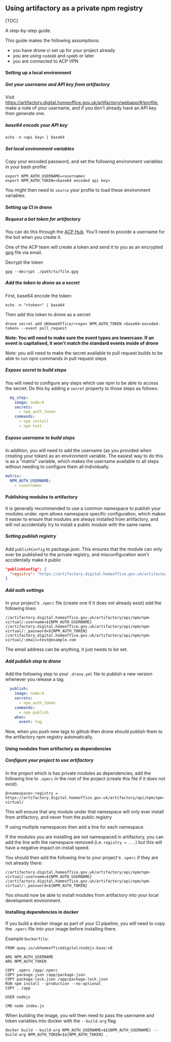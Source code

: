 ## Using artifactory as a private npm registry

[TOC]

A step-by-step guide.

This guide makes the following assumptions:

* you have drone ci set up for your project already
* you are using `node@8` and `npm@5` or later
* you are connected to ACP VPN

#### Setting up a local environment

##### Get your username and API key from artifactory

Visit https://artifactory.digital.homeoffice.gov.uk/artifactory/webapp/#/profile, make a note of your username, and if you don't already have an API key then generate one.

##### base64 encode your API key

```
echo -n <api key> | base64
```

##### Set local environment variables

Copy your encoded password, and set the following environment variables in your bash profile:

```
export NPM_AUTH_USERNAME=<username>
export NPM_AUTH_TOKEN=<base64 encoded api key>
```

You might then need to `source` your profile to load these environment variables.

#### Setting up CI in drone

##### Request a bot token for artifactory

You can do this through the [ACP Hub](https://hub.acp.homeoffice.gov.uk/help/support/requests/new/artifactory-bot). You'll need to provide a username for the bot when you create it.

One of the ACP team will create a token and send it to you as an encrypted gpg file via email.

Decrypt the token

```
gpg --decrypt ./path/to/file.gpg
```

##### Add the token to drone as a secret

First, base64 encode the token:

```
echo -n "<token>" | base64
```

Then add this token to drone as a secret:

```
drone secret add UKHomeOffice/<repo> NPM_AUTH_TOKEN <base64-encoded-token> --event pull_request
```

**Note: You will need to make sure the event types are lowercase. If an event is capitalised, it won't match the standard events inside of drone**

Note: you will need to make the secret available to pull request builds to be able to run npm commands in pull request steps

##### Expose secret to build steps

You will need to configure any steps which use npm to be able to access the secret. Do this by adding a `secret` property to those steps as follows:

```yaml
  my_step:
    image: node:8
    secrets:
      - npm_auth_token
    commands:
      - npm install
      - npm test
```

##### Expose username to build steps

In addition, you will need to add the username (as you provided when creating your token) as an environment variable. The easiest way to do this is as a "matrix" variable, which makes the username available to all steps without needing to configure them all individually.

```yaml
matrix:
  NPM_AUTH_USERNAME:
    - <username>
```

#### Publishing modules to artifactory

It is generally recommended to use a common namespace to publish your modules under. npm allows namespace specific configuration, which makes it easier to ensure that modules are always installed from artifactory, and will not accidentally try to install a public module with the same name.

##### Setting publish registry

Add `publishConfig` to package.json. This ensures that the module can only ever be published to the private registry, and misconfiguration won't accidentally make it public

```json
"publishConfig": {
  "registry": "https://artifactory.digital.homeoffice.gov.uk/artifactory/api/npm/npm-virtual/"
}
```

##### Add auth settings

In your project's `.npmrc` file (create one if it does not already exist) add the following lines:

```
//artifactory.digital.homeoffice.gov.uk/artifactory/api/npm/npm-virtual/:username=${NPM_AUTH_USERNAME}
//artifactory.digital.homeoffice.gov.uk/artifactory/api/npm/npm-virtual/:_password=${NPM_AUTH_TOKEN}
//artifactory.digital.homeoffice.gov.uk/artifactory/api/npm/npm-virtual/:email=test@example.com
```

The email address can be anything, it just needs to be set.

##### Add publish step to drone

Add the following step to your `.drone.yml` file to publish a new version whenever you release a tag.

```yaml
  publish:
    image: node:8
    secrets:
      - npm_auth_token
    commands:
      - npm publish
    when:
      event: tag
```

Now, when you push new tags to github then drone should publish them to the artifactory npm registry automatically.

#### Using modules from artifactory as dependencies

##### Configure your project to use artifactory

In the project which is has private modules as dependencies, add the following line to `.npmrc` in the root of the project (create this file if it does not exist).

```
@<namespace>:registry = https://artifactory.digital.homeoffice.gov.uk/artifactory/api/npm/npm-virtual/
```

This will ensure that any module under that namespace will only ever install from artifactory, and never from the public registry

If using multiple namespaces then add a line for each namespace.

If the modules you are installing are not namespaced in artifactory, you can add the line with the namespace removed (i.e. `registry = ...`) but this will have a negative impact on install speed.

You should then add the following line to your project's `.npmrc` if they are not already there:

```
//artifactory.digital.homeoffice.gov.uk/artifactory/api/npm/npm-virtual/:username=${NPM_AUTH_USERNAME}
//artifactory.digital.homeoffice.gov.uk/artifactory/api/npm/npm-virtual/:_password=${NPM_AUTH_TOKEN}
```

You should now be able to install modules from artifactory into your local development environment.

#### Installing dependencies in docker

If you build a docker image as part of your CI pipeline, you will need to copy the `.npmrc` file into your image before installing there.

Example `Dockerfile`:

```
FROM quay.io/ukhomeofficedigital/nodejs-base:v8

ARG NPM_AUTH_USERNAME
ARG NPM_AUTH_TOKEN

COPY .npmrc /app/.npmrc
COPY package.json /app/package.json
COPY package-lock.json /app/package-lock.json
RUN npm install --production --no-optional
COPY . /app

USER nodejs

CMD node index.js
```

When building the image, you will then need to pass the username and token variables into docker with the `--build-arg` flag.

```
docker build --build-arg NPM_AUTH_USERNAME=$${NPM_AUTH_USERNAME} --build-arg NPM_AUTH_TOKEN=$${NPM_AUTH_TOKEN} .
```
